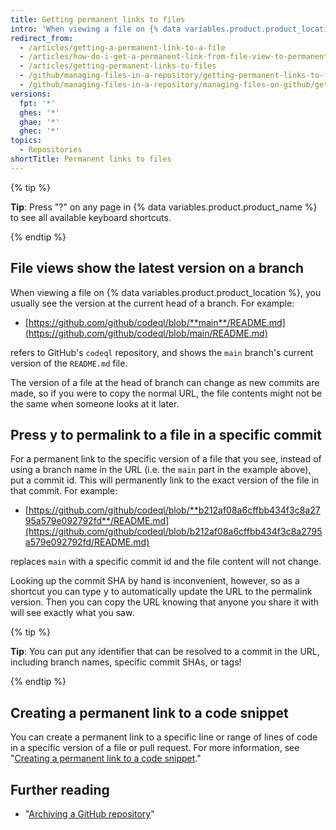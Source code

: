 ```yaml
---
title: Getting permanent links to files
intro: 'When viewing a file on {% data variables.product.product_location %}, you can press the "y" key to update the URL to a permalink to the exact version of the file you see.'
redirect_from:
  - /articles/getting-a-permanent-link-to-a-file
  - /articles/how-do-i-get-a-permanent-link-from-file-view-to-permanent-blob-url
  - /articles/getting-permanent-links-to-files
  - /github/managing-files-in-a-repository/getting-permanent-links-to-files
  - /github/managing-files-in-a-repository/managing-files-on-github/getting-permanent-links-to-files
versions:
  fpt: '*'
  ghes: '*'
  ghae: '*'
  ghec: '*'
topics:
  - Repositories
shortTitle: Permanent links to files
---
```

{% tip %}

**Tip**: Press "?" on any page in {% data variables.product.product_name %} to see all available keyboard shortcuts.

{% endtip %}

## File views show the latest version on a branch

When viewing a file on {% data variables.product.product_location %}, you usually see the version at the current head of a branch.  For example:

* [https://github.com/github/codeql/blob/**main**/README.md](https://github.com/github/codeql/blob/main/README.md)

refers to GitHub's `codeql` repository, and shows the `main` branch's current version of the `README.md` file.

The version of a file at the head of branch can change as new commits are made, so if you were to copy the normal URL, the file contents might not be the same when someone looks at it later.

## Press <kbd>y</kbd> to permalink to a file in a specific commit

For a permanent link to the specific version of a file that you see, instead of using a branch name in the URL (i.e. the `main` part in the example above), put a commit id.  This will permanently link to the exact version of the file in that commit.  For example:

* [https://github.com/github/codeql/blob/**b212af08a6cffbb434f3c8a2795a579e092792fd**/README.md](https://github.com/github/codeql/blob/b212af08a6cffbb434f3c8a2795a579e092792fd/README.md)

replaces `main` with a specific commit id and the file content will not change.

Looking up the commit SHA by hand is inconvenient, however, so as a shortcut you can type <kbd>y</kbd> to automatically update the URL to the permalink version.  Then you can copy the URL knowing that anyone you share it with will see exactly what you saw.

{% tip %}

**Tip**: You can put any identifier that can be resolved to a commit in the URL, including branch names, specific commit SHAs, or tags!

{% endtip %}

## Creating a permanent link to a code snippet

You can create a permanent link to a specific line or range of lines of code in a specific version of a file or pull request. For more information, see "[Creating a permanent link to a code snippet](/articles/creating-a-permanent-link-to-a-code-snippet/)."

## Further reading

- "[Archiving a GitHub repository](/articles/archiving-a-github-repository)"
